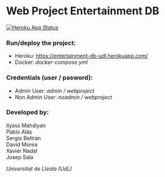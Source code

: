 # Web Project Entertainment DB
[![Heroku App Status](https://heroku-shields.herokuapp.com/entertainment-db-udl)](https://entertainment-db-udl.herokuapp.com)
### Run/deploy the project:  
- Heroku: https://entertainment-db-udl.herokuapp.com/
- Docker: *docker-compose.yml*

### Credentials (user / pasword):  
- Admin User: *admin / webproject*
- Non Admin User: *noadmin / webproject*

### Developed by:  
Ilyass Mahdiyan  
Pablo Alás  
Sergio Beltrán  
David Morea  
Xavier Nadal  
Josep Sala

*Universitat de Lleida (UdL)*
